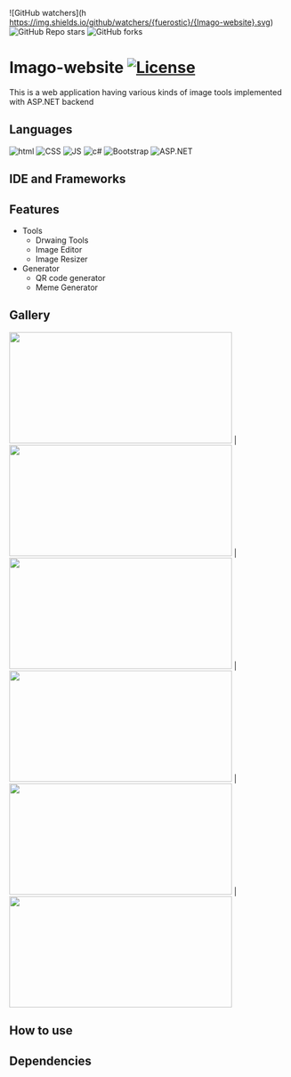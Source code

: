 ![GitHub watchers](h 	https://img.shields.io/github/watchers/{fuerostic}/{Imago-website}.svg)
![GitHub Repo stars](https://img.shields.io/github/stars/{fuerostic}/{Imago-website}.svg)
![GitHub forks](https://img.shields.io/github/forks/{fuerostic}/{Imago-website}.svg)



# Imago-website [![License](https://img.shields.io/badge/license-MIT-green)](./LICENSE)
This is a web application having various kinds of image tools implemented with ASP.NET backend 

## Languages 
![html](https://img.shields.io/badge/HTML5-E34F26?style=for-the-badge&logo=html5&logoColor=white)
![CSS](https://img.shields.io/badge/CSS-239120?&style=for-the-badge&logo=css3&logoColor=white)
![JS](https://img.shields.io/badge/JavaScript-F7DF1E?style=for-the-badge&logo=javascript&logoColor=black)
![c#](https://img.shields.io/badge/C%23-239120?style=for-the-badge&logo=c-sharp&logoColor=white)
![Bootstrap](https://img.shields.io/badge/Bootstrap-563D7C?style=for-the-badge&logo=bootstrap&logoColor=white)
![ASP.NET](https://img.shields.io/badge/.NET-5C2D91?style=for-the-badge&logo=.net&logoColor=white)

## IDE and Frameworks


## Features 
- Tools
  - Drwaing Tools
  - Image Editor
  - Image Resizer
- Generator
  - QR code generator
  - Meme Generator

## Gallery
<img src="https://user-images.githubusercontent.com/48018036/158639546-f694f0b7-fd3f-4f05-a8d5-664c86ed0381.png" width="400" height="200" /> | <img src="https://user-images.githubusercontent.com/48018036/158639661-ef568839-60da-482d-a995-3dde8212c594.png " width="400" height="200" /> | <img src="https://user-images.githubusercontent.com/48018036/158639747-ffb77499-6189-43fd-aac0-8315ff050d9c.png " width="400" height="200" /> | <img src="https://user-images.githubusercontent.com/48018036/158639848-0c481ee9-f93f-41b7-b972-bc6d492a2be9.png " width="400" height="200" /> | <img src="https://user-images.githubusercontent.com/48018036/158639962-0227cf0f-cd72-4971-b0f4-5acd4338e21d.png " width="400" height="200" /> | <img src="https://user-images.githubusercontent.com/48018036/158640196-740db4f5-5d22-4311-b8ec-0ef06f879622.png " width="400" height="200" />


## How to use


## Dependencies
